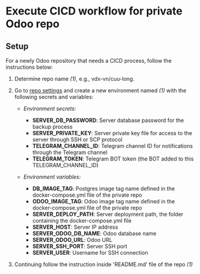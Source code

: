 # Execute CICD workflow for private Odoo repo

## Setup

For a newly Odoo repository that needs a CICD process, follow the instructions below:

1. Determine repo name *(1)*, e.g., vdx-vn/cuu-long.
1. Go to [repo settings](https://github.com/xmars4/odoo-cicd-executor/settings/secrets/actions) and create a new environment named *(1)* with the following secrets and variables:

   - *Environment secrets:*
     - **SERVER_DB_PASSWORD**: Server database password for the backup process
     - **SERVER_PRIVATE_KEY**: Server private key file for access to the server through SSH or SCP protocol
     - **TELEGRAM_CHANNEL_ID**: Telegram channel ID for notifications through the Telegram channel
     - **TELEGRAM_TOKEN**: Telegram BOT token (the BOT added to this TELEGRAM_CHANNEL_ID)

   - *Environment variables:*
     - **DB_IMAGE_TAG**: Postgres image tag name defined in the docker-compose.yml file of the private repo
     - **ODOO_IMAGE_TAG**: Odoo image tag name defined in the docker-compose.yml file of the private repo
     - **SERVER_DEPLOY_PATH**: Server deployment path, the folder containing the docker-compose.yml file
     - **SERVER_HOST**: Server IP address
     - **SERVER_ODOO_DB_NAME**: Odoo database name
     - **SERVER_ODOO_URL**: Odoo URL
     - **SERVER_SSH_PORT**: Server SSH port
     - **SERVER_USER**: Username for SSH connection

1. Continuing follow the instruction inside 'README.md' file of the repo *(1)*
